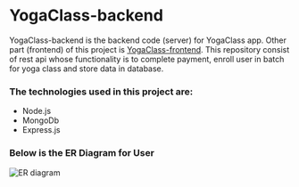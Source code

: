 # YogaClass-backend

YogaClass-backend is the backend code (server) for YogaClass app. Other part (frontend) of this project is [YogaClass-frontend](https://github.com/Pranav-Vyas/YogaClass-frontend).
This repository consist of rest api whose functionality is to complete payment, enroll user in batch for yoga class and store data in database.

### The technologies used in this project are:
+ Node.js
+ MongoDb
+ Express.js

### Below is the ER Diagram for User
![ER diagram](https://user-images.githubusercontent.com/86347266/206906474-2035127a-38f9-42d7-ae78-34d41f3c4008.jpeg)
